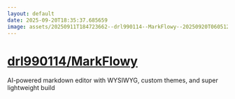 ```yaml
---
layout: default
date: 2025-09-20T18:35:37.685659
image: assets/20250911T184723662--drl990114--MarkFlowy--20250920T060512799--cropped.png
---
```


# [drl990114/MarkFlowy](https://github.com/drl990114/MarkFlowy)

AI-powered markdown editor with WYSIWYG, custom themes, and super lightweight build

